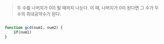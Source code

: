 
> 두 수를 나머지가 0이 될 때까지 나눈다. 이 때, 나머지가 0이 된다면 그 수가 두 수의 최대공약수가 된다. 

```js

function gcd(num1, num2) {
	if(num1)
}

```
